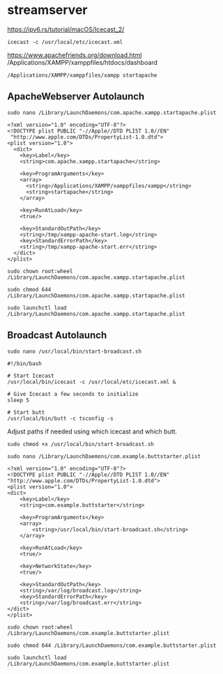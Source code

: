 # streamserver
https://ipv6.rs/tutorial/macOS/Icecast_2/
```
icecast -c /usr/local/etc/icecast.xml
```
https://www.apachefriends.org/download.html
/Applications/XAMPP/xamppfiles/htdocs/dashboard
```
/Applications/XAMPP/xamppfiles/xampp startapache
```
## ApacheWebserver Autolaunch
```
sudo nano /Library/LaunchDaemons/com.apache.xampp.startapache.plist
```
```
<?xml version="1.0" encoding="UTF-8"?>
<!DOCTYPE plist PUBLIC "-//Apple//DTD PLIST 1.0//EN"
 "http://www.apple.com/DTDs/PropertyList-1.0.dtd">
<plist version="1.0">
  <dict>
    <key>Label</key>
    <string>com.apache.xampp.startapache</string>

    <key>ProgramArguments</key>
    <array>
      <string>/Applications/XAMPP/xamppfiles/xampp</string>
      <string>startapache</string>
    </array>

    <key>RunAtLoad</key>
    <true/>

    <key>StandardOutPath</key>
    <string>/tmp/xampp-apache-start.log</string>
    <key>StandardErrorPath</key>
    <string>/tmp/xampp-apache-start.err</string>
  </dict>
</plist>
```
```
sudo chown root:wheel /Library/LaunchDaemons/com.apache.xampp.startapache.plist
```
```
sudo chmod 644 /Library/LaunchDaemons/com.apache.xampp.startapache.plist
```
```
sudo launchctl load /Library/LaunchDaemons/com.apache.xampp.startapache.plist
```
## Broadcast Autolaunch
```
sudo nano /usr/local/bin/start-broadcast.sh
```
```
#!/bin/bash

# Start Icecast
/usr/local/bin/icecast -c /usr/local/etc/icecast.xml &

# Give Icecast a few seconds to initialize
sleep 5

# Start butt
/usr/local/bin/butt -c tsconfig -s
```
Adjust paths if needed using which icecast and which butt.
```
sudo chmod +x /usr/local/bin/start-broadcast.sh
```
```
sudo nano /Library/LaunchDaemons/com.example.buttstarter.plist
```
```
<?xml version="1.0" encoding="UTF-8"?>
<!DOCTYPE plist PUBLIC "-//Apple//DTD PLIST 1.0//EN" "http://www.apple.com/DTDs/PropertyList-1.0.dtd">
<plist version="1.0">
<dict>
    <key>Label</key>
    <string>com.example.buttstarter</string>

    <key>ProgramArguments</key>
    <array>
        <string>/usr/local/bin/start-broadcast.sh</string>
    </array>

    <key>RunAtLoad</key>
    <true/>

    <key>NetworkState</key>
    <true/>

    <key>StandardOutPath</key>
    <string>/var/log/broadcast.log</string>
    <key>StandardErrorPath</key>
    <string>/var/log/broadcast.err</string>
</dict>
</plist>
```
```
sudo chown root:wheel /Library/LaunchDaemons/com.example.buttstarter.plist
```
```
sudo chmod 644 /Library/LaunchDaemons/com.example.buttstarter.plist
```
```
sudo launchctl load /Library/LaunchDaemons/com.example.buttstarter.plist
```
